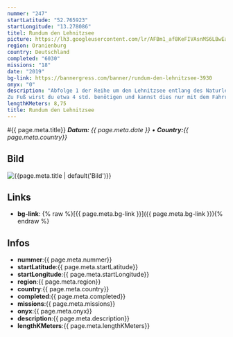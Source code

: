 ```yaml
---
nummer: "247"
startLatitude: "52.765923"
startLongitude: "13.278086"
titel: Rundum den Lehnitzsee
picture: https://lh3.googleusercontent.com/lr/AFBm1_af8KeFIVAsnMS6LBwEacBqb810lhjL9sOSgU-EtaxoRKUtHo1CMaGIwOo6BFdd9n2Bnpwwqw8QI1jwndc6VLH_ocs1_dXJ9xI759kQoV8WCFdu6TTZL_Xi4RkHRLC_FKO5NyOFEasVX02WeO7wLBcJpqjwCWzqYKxgSVa0CBVWv_-5yBQUm8WoJIPo8NooN6FBSjdXYCl5T2fsrFW6BtszXYn3C-sqwLPTvGfDXR70lo0v6XOt14o8icc9YWCs3cW_srS6pIBjP3hUP1ncA2t_QVho8C_icjtgQsX9QG4KZsg4z7LDS_w6jjnZVhYrYXkPh_-mkHwImDFuAMYfLgKLPvUv3dLc_94vZzWGiPiDaFxRaZatra--6JoZFBRE6DEmj7AVTOL1oh8VUg8lZadP8m2SQHPEEuKrEktO8-ISVgYRyy4xDqqE8UCHgt3xHHdcRLxEEzHzTtVJ5MA9kQ85_mpmisQ_ohidev1IPKiYQGrWkLk1uwQ7IGWMxVSkzFRLOQ6utB62_mIn-IcUdolAP9Nd1EwLEmanTZSz-fBvbLseOY9de2id6Lm5CanGwfl6dJu60LLDrwK0hesjbfc6JatNli_HHQ0LHbeB5kIqd3MVL6754QKvUaej0suynb8sAe3CnGRItPJ_7scJ1K-H0WjXSFQiI289HqBI2hmjkEahjx96-6w14z2YvhVqqQTziNIatqaKr_kJJ0nmtBVdKZHRf_VW_293qSRA_BYmWawY22dYqpcWUJry63YTfNJjvfufymj4p5RWLY3i_GyEjOC0Em_XyPR_V13rdyBEsOSzI_gtq1_kJpdnAIHWmkFQZ856a507j7B2Z0GuHDX_CpzY4Xs
region: Oranienburg
country: Deutschland
completed: "6030"
missions: "18"
date: "2019"
bg-link: https://bannergress.com/banner/rundum-den-lehnitzsee-3930
onyx: "0"
description: "Abfolge 1 der Reihe um den Lehnitzsee entlang des Naturlehrpfades.
Zu Fuß wirst du etwa 4 std. benötigen und kannst dies nur mit dem Fahrrad verkürzen."
lengthKMeters: 8,75
title: Rundum den Lehnitzsee
---
```


#{{ page.meta.title}}
_**Datum:** {{ page.meta.date }} • **Country:**{{ page.meta.country}}_

## Bild
![{{page.meta.title | default('Bild')}}]({{page.meta.picture}})

## Links
- **bg-link**: {% raw %}[{{ page.meta.bg-link }}]({{ page.meta.bg-link }}){% endraw %}

## Infos
- **nummer**:{{ page.meta.nummer}}
- **startLatitude**:{{ page.meta.startLatitude}}
- **startLongitude**:{{ page.meta.startLongitude}}
- **region**:{{ page.meta.region}}
- **country**:{{ page.meta.country}}
- **completed**:{{ page.meta.completed}}
- **missions**:{{ page.meta.missions}}
- **onyx**:{{ page.meta.onyx}}
- **description**:{{ page.meta.description}}
- **lengthKMeters**:{{ page.meta.lengthKMeters}}

